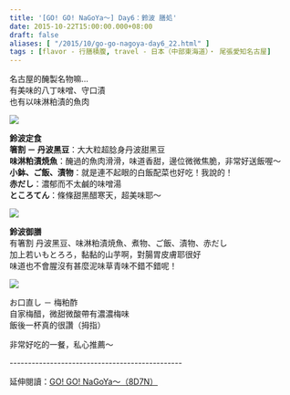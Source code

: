 ```yaml
---
title: '[GO! GO! NaGoYa～] Day6：鈴波 膳処'
date: 2015-10-22T15:00:00.000+08:00
draft: false
aliases: [ "/2015/10/go-go-nagoya-day6_22.html" ]
tags : [flavor - 行膳積腹, travel - 日本（中部東海道）・ 尾張愛知名古屋]
---
```


名古屋的醃製名物嘛...  
有美味的八丁味噌、守口漬  
也有以味淋粕漬的魚肉  

![](/images/nagoya6c.jpg)

**鈴波定食**  
**箸割 － 丹波黑豆**：大大粒超腍身丹波甜黑豆  
**味淋粕漬焼魚**：醃過的魚肉滑滑，味道香甜，邊位微微焦脆，非常好送飯喔～  
**小鉢、ご飯、漬物**：就是連不起眼的白飯配菜也好吃！我說的！  
**赤だし**：濃郁而不太鹹的味噌湯  
**ところてん**：條條甜黑醋寒天，超美味耶～  

![](/images/nagoya6c1.jpg)

**鈴波御膳**  
有箸割 丹波黑豆、味淋粕漬焼魚、煮物、ご飯、漬物、赤だし  
加上若いもとろろ，黏黏的山芋啊，對腸胃皮膚耶很好  
味道也不會腥沒有甚麼泥味草青味不錯不錯呢！  

![](/images/nagoya6c2.jpg)

お口直し － 梅粕酢  
自家梅醋，微甜微酸帶有濃濃梅味  
飯後一杯真的很讚（拇指）  
  
非常好吃的一餐，私心推薦～  
  
\-----------------------------------------------  
  
延伸閱讀：[GO! GO! NaGoYa～（8D7N）](https://hidie.net/nagoya8d7n/)
